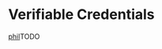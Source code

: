 # Verifiable Credentials

[phil](https://app.gitbook.com/u/Xy5PETDzUVT9yjUrLtjs53z9wvW2 "mention")TODO

